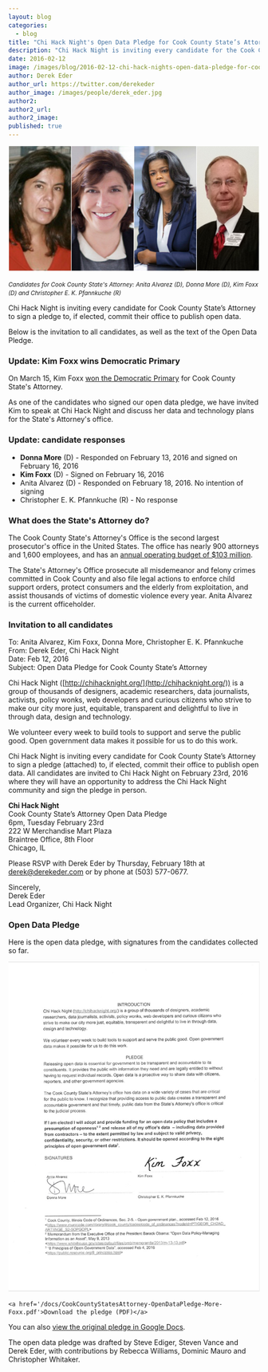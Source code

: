 ```yaml
---
layout: blog
categories: 
  - blog
title: "Chi Hack Night's Open Data Pledge for Cook County State’s Attorney"
description: "Chi Hack Night is inviting every candidate for the Cook County State’s Attorney to sign a pledge to, if elected, commit their office to publish open data and attend Chi Hack Night on Feb 23rd, 2016."
date: 2016-02-12
image: /images/blog/2016-02-12-chi-hack-nights-open-data-pledge-for-cook-county-states-attorney/cook-county-states-attorney.jpg
author: Derek Eder
author_url: https://twitter.com/derekeder
author_image: /images/people/derek_eder.jpg
author2: 
author2_url: 
author2_image: 
published: true
---
```


<p class="text-center"><img src="/images/blog/2016-02-12-chi-hack-nights-open-data-pledge-for-cook-county-states-attorney/cook-county-states-attorney.jpg" alt="Introductions at Chi Hack Night" class="img-thumbnail" /><br />

<small><em>Candidates for Cook County State's Attorney: Anita Alvarez (D), Donna More (D), Kim Foxx (D) and Christopher E. K. Pfannkuche (R)</em></small>
</p>

Chi Hack Night is inviting every candidate for Cook County State’s Attorney to sign a pledge to, if elected, commit their office to publish open data. 

Below is the invitation to all candidates, as well as the text of the Open Data Pledge.

### Update: Kim Foxx wins Democratic Primary

On March 15, Kim Foxx [won the Democratic Primary](http://abc7chicago.com/politics/foxx-defeats-alvarez-in-cook-county-states-attorney-primary/1247992/) for Cook County State's Attorney. 

As one of the candidates who signed our open data pledge, we have invited Kim to speak at Chi Hack Night and discuss her data and technology plans for the State's Attorney's office.

### Update: candidate responses

* <span style='color: #009538;'><i class='fa fa-fw fa-check'></i></span> **Donna More** (D) - Responded on February 13, 2016 and signed on February 16, 2016
* <span style='color: #009538;'><i class='fa fa-fw fa-check'></i></span> **Kim Foxx** (D) - Signed on February 16, 2016
* <span style='color: #F01B16;'><i class='fa fa-fw fa-times'></i></span> Anita Alvarez (D) - Responded on February 18, 2016. No intention of signing
* <span style='color: #F01B16;'><i class='fa fa-fw fa-times'></i></span> Christopher E. K. Pfannkuche (R) - No response

### What does the State's Attorney do?

The Cook County State's Attorney's Office is the second largest prosecutor's office in the United States. The office has nearly 900 attorneys and 1,600 employees, and has an [annual operating budget of $103 million](http://lookatcook.com/#!/?year=2015&fund=&controlOfficer=States+Attorney). 

The State's Attorney's Office prosecute all misdemeanor and felony crimes committed in Cook County and also file legal actions to enforce child support orders, protect consumers and the elderly from exploitation, and assist thousands of victims of domestic violence every year. Anita Alvarez is the current officeholder.

### Invitation to all candidates

To: Anita Alvarez, Kim Foxx, Donna More, Christopher E. K. Pfannkuche<br />
From: Derek Eder, Chi Hack Night<br />
Date: Feb 12, 2016<br />
Subject: Open Data Pledge for Cook County State’s Attorney

Chi Hack Night ([http://chihacknight.org/](http://chihacknight.org/)) is a group of thousands of designers, academic researchers, data journalists, activists, policy wonks, web developers and curious citizens who strive to make our city more just, equitable, transparent and delightful to live in through data, design and technology.

We volunteer every week to build tools to support and serve the public good. Open government data makes it possible for us to do this work. 

Chi Hack Night is inviting every candidate for Cook County State’s Attorney to sign a pledge (attached) to, if elected, commit their office to publish open data. All candidates are invited to Chi Hack Night on February 23rd, 2016 where they will have an opportunity to address the Chi Hack Night community and sign the pledge in person.

**Chi Hack Night**<br />
Cook County State’s Attorney Open Data Pledge<br />
6pm, Tuesday February 23rd<br />
222 W Merchandise Mart Plaza<br />
Braintree Office, 8th Floor<br />
Chicago, IL

Please RSVP with Derek Eder by Thursday, February 18th at derek@derekeder.com or by phone at (503) 577-0677.

Sincerely,<br />
Derek Eder<br />
Lead Organizer, Chi Hack Night

### Open Data Pledge

Here is the open data pledge, with signatures from the candidates collected so far.

<p class="text-center">
    <a href='/docs/CookCountyStatesAttorney-OpenDataPledge-More-Foxx.pdf'><img src="/images/blog/2016-02-12-chi-hack-nights-open-data-pledge-for-cook-county-states-attorney/open-data-pledge.jpg" alt="Open Data Pledge for Cook County State's Attorney" class="img-thumbnail" /></a>
    <br />

    <a href='/docs/CookCountyStatesAttorney-OpenDataPledge-More-Foxx.pdf'>Download the pledge (PDF)</a>
</p>

You can also <a href='https://docs.google.com/document/d/1vXzEXRa_8EWDPBJxiQOqMGtSlijokeIWK9gC9L2-jMI/edit'>view the original pledge in Google Docs</a>.

The open data pledge was drafted by Steve Ediger, Steven Vance and Derek Eder, with contributions by Rebecca Williams, Dominic Mauro and Christopher Whitaker.
